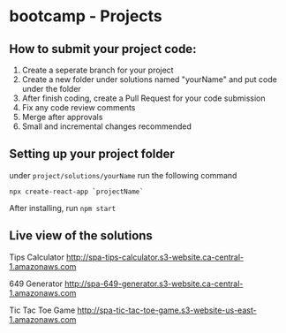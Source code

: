 
# bootcamp - Projects

## How to submit your project code:
1. Create a seperate branch for your project
2. Create a new folder under solutions named "yourName" and put code under the folder
3. After finish coding, create a Pull Request for your code submission
4. Fix any code review comments
5. Merge after approvals
6. Small and incremental changes recommended

## Setting up your project folder
under `project/solutions/yourName` run the following command
```
npx create-react-app `projectName`
```

After installing, run `npm start`

## Live view of the solutions
Tips Calculator
http://spa-tips-calculator.s3-website.ca-central-1.amazonaws.com 

649 Generator 
http://spa-649-generator.s3-website.ca-central-1.amazonaws.com 

Tic Tac Toe Game
http://spa-tic-tac-toe-game.s3-website-us-east-1.amazonaws.com  
